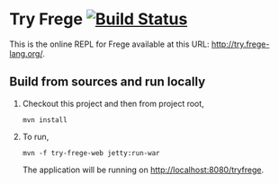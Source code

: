# Try Frege   [![Build Status](https://travis-ci.org/Frege/try-frege.svg)](https://travis-ci.org/Frege/try-frege)
This is the online REPL for Frege available at this URL: http://try.frege-lang.org/.


## Build from sources and run locally ##

1. Checkout this project and then from project root,
   
   `mvn install`
2. To run,

   `mvn -f try-frege-web jetty:run-war`
   
   The application will be running on [http://localhost:8080/tryfrege](http://localhost:8080/tryfrege).
